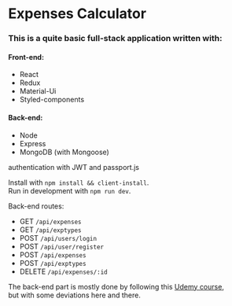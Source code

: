 # Expenses Calculator
### This is a quite basic full-stack application written with:  
#### Front-end:
  * React
  * Redux
  * Material-Ui
  * Styled-components

#### Back-end:
  * Node
  * Express
  * MongoDB (with Mongoose)
 
 authentication with JWT and passport.js
 
Install with `npm install && client-install`.  
Run in development with `npm run dev`.

Back-end routes:
  * GET `/api/expenses`
  * GET `/api/exptypes`
  * POST `/api/users/login`
  * POST `/api/user/register`
  * POST `/api/expenses`
  * POST `/api/exptypes`
  * DELETE `/api/expenses/:id`
  
  The back-end part is mostly done by following this [Udemy course](https://www.udemy.com/mern-stack-front-to-back/),  
  but with some deviations here and there.
